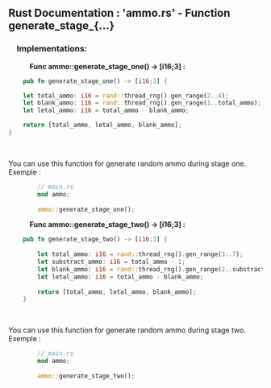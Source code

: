 ## Rust Documentation : 'ammo.rs' - Function generate_stage_{...}

### &emsp;**Implementations:**

&emsp;&emsp;&emsp;**Func ammo::generate_stage_one() -> [i16;3] :**
<br/>

```rust 
    pub fn generate_stage_one() -> [i16;3] {

    let total_ammo: i16 = rand::thread_rng().gen_range(2..4);
    let blank_ammo: i16 = rand::thread_rng().gen_range(1..total_ammo);
    let letal_ammo: i16 = total_ammo - blank_ammo;

    return [total_ammo, letal_ammo, blank_ammo];
}
```
<br/>

You can use this function for generate random ammo during stage one. Exemple :
```rust
        // main.rs
        mod ammo;
    
        ammo::generate_stage_one();
```

&emsp;&emsp;&emsp;**Func ammo::generate_stage_two() -> [i16;3] :**
<br/>

```rust 
    pub fn generate_stage_two() -> [i16;3] {
    
        let total_ammo: i16 = rand::thread_rng().gen_range(3..7);
        let substract_ammo: i16 = total_ammo - 1;
        let blank_ammo: i16 = rand::thread_rng().gen_range(2..substract_ammo);
        let letal_ammo: i16 = total_ammo - blank_ammo;
    
        return [total_ammo, letal_ammo, blank_ammo];
    }
```
<br/>

You can use this function for generate random ammo during stage two. Exemple :
```rust
        // main.rs
        mod ammo;
    
        ammo::generate_stage_two();
```